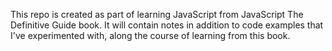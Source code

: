 This repo is created as part of learning JavaScript from JavaScript The Definitive Guide book.
It will contain notes in addition to code examples that I've experimented with, along the course of learning from this book.
